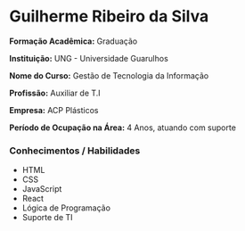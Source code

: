 # Guilherme Ribeiro da Silva

**Formação Acadêmica:** Graduação 

**Instituição:** UNG - Universidade Guarulhos

**Nome do Curso:** Gestão de Tecnologia da Informação



**Profissão:** Auxiliar de T.I

**Empresa:** ACP Plásticos

**Período de Ocupação na Área:** 4 Anos, atuando com suporte 



### Conhecimentos / Habilidades

- HTML
- CSS
- JavaScript
- React
- Lógica de Programação
- Suporte de TI

